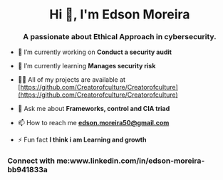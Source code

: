 <h1 align="center">Hi 👋, I'm Edson Moreira</h1>
<h3 align="center">A passionate about Ethical Approach in cybersecurity.</h3>

- 🔭 I’m currently working on **Conduct a security audit**

- 🌱 I’m currently learning **Manages security risk**

- 👨‍💻 All of my projects are available at [https://github.com/Creatorofculture/Creatorofculture](https://github.com/Creatorofculture/Creatorofculture)

- 💬 Ask me about **Frameworks, control and CIA triad**

- 📫 How to reach me **edson.moreira50@gmail.com**

- ⚡ Fun fact **I think i am Learning and growth**

<h3 align="left">Connect with me:www.linkedin.com/in/edson-moreira-bb941833a
<p align="left">
<a href="https://in/edson-moreira-bb941833a
